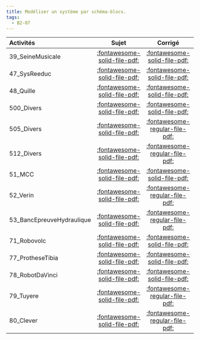 ```yaml
---
title: Modéliser un système par schéma-blocs. 
tags:
  - B2-07
---
```

[comment]: <> (Généré automatiquement par make_all_activitess.py, creation_fichiers_activites)

| Activités | Sujet | Corrigé | Sources  | 
| :-------------- | :---: | :-----: | :------: | 
| 39_SeineMusicale | [:fontawesome-solid-file-pdf:](http://xpessoles-cpge.fr/pdf/39_SeineMusicale_Sujet.pdf) | [:fontawesome-solid-file-pdf:](http://xpessoles-cpge.fr/pdf/39_SeineMusicale_Corrige.pdf) |[:material-github:](https://github.com/xpessoles/ExercicesCompetences/tree/main/B2_ProposerModele/B2_07_ModelisationSchemaBlocs/39_SeineMusicale) |  
| 47_SysReeduc | [:fontawesome-solid-file-pdf:](http://xpessoles-cpge.fr/pdf/47_SysReeduc_Sujet.pdf) | [:fontawesome-solid-file-pdf:](http://xpessoles-cpge.fr/pdf/47_SysReeduc_Corrige.pdf) |[:material-github:](https://github.com/xpessoles/ExercicesCompetences/tree/main/B2_ProposerModele/B2_07_ModelisationSchemaBlocs/47_SysReeduc) |  
| 48_Quille | [:fontawesome-solid-file-pdf:](http://xpessoles-cpge.fr/pdf/48_Quille_Sujet.pdf) | [:fontawesome-solid-file-pdf:](http://xpessoles-cpge.fr/pdf/48_Quille_Corrige.pdf) |[:material-github:](https://github.com/xpessoles/ExercicesCompetences/tree/main/B2_ProposerModele/B2_07_ModelisationSchemaBlocs/48_Quille) |  
| 500_Divers | [:fontawesome-solid-file-pdf:](http://xpessoles-cpge.fr/pdf/500_Divers_Sujet.pdf) | [:fontawesome-solid-file-pdf:](http://xpessoles-cpge.fr/pdf/500_Divers_Corrige.pdf) |[:material-github:](https://github.com/xpessoles/ExercicesCompetences/tree/main/B2_ProposerModele/B2_07_ModelisationSchemaBlocs/500_Divers) |  
| 505_Divers | [:fontawesome-solid-file-pdf:](http://xpessoles-cpge.fr/pdf/505_Divers_Sujet.pdf) | [:fontawesome-regular-file-pdf:](http://xpessoles-cpge.fr/pdf/505_Divers_Corrige.pdf) | [:material-github:](https://github.com/xpessoles/ExercicesCompetences/tree/main/B2_ProposerModele/B2_07_ModelisationSchemaBlocs/505_Divers) |  
| 512_Divers | [:fontawesome-solid-file-pdf:](http://xpessoles-cpge.fr/pdf/512_Divers_Sujet.pdf) | [:fontawesome-regular-file-pdf:](http://xpessoles-cpge.fr/pdf/512_Divers_Corrige.pdf) | [:material-github:](https://github.com/xpessoles/ExercicesCompetences/tree/main/B2_ProposerModele/B2_07_ModelisationSchemaBlocs/512_Divers) |  
| 51_MCC | [:fontawesome-solid-file-pdf:](http://xpessoles-cpge.fr/pdf/51_MCC_Sujet.pdf) | [:fontawesome-solid-file-pdf:](http://xpessoles-cpge.fr/pdf/51_MCC_Corrige.pdf) |[:material-github:](https://github.com/xpessoles/ExercicesCompetences/tree/main/B2_ProposerModele/B2_07_ModelisationSchemaBlocs/51_MCC) |  
| 52_Verin | [:fontawesome-solid-file-pdf:](http://xpessoles-cpge.fr/pdf/52_Verin_Sujet.pdf) | [:fontawesome-regular-file-pdf:](http://xpessoles-cpge.fr/pdf/52_Verin_Corrige.pdf) | [:material-github:](https://github.com/xpessoles/ExercicesCompetences/tree/main/B2_ProposerModele/B2_07_ModelisationSchemaBlocs/52_Verin) |  
| 53_BancEpreuveHydraulique | [:fontawesome-solid-file-pdf:](http://xpessoles-cpge.fr/pdf/53_BancEpreuveHydraulique_Sujet.pdf) | [:fontawesome-regular-file-pdf:](http://xpessoles-cpge.fr/pdf/53_BancEpreuveHydraulique_Corrige.pdf) | [:material-github:](https://github.com/xpessoles/ExercicesCompetences/tree/main/B2_ProposerModele/B2_07_ModelisationSchemaBlocs/53_BancEpreuveHydraulique) |  
| 71_Robovolc | [:fontawesome-solid-file-pdf:](http://xpessoles-cpge.fr/pdf/71_Robovolc_Sujet.pdf) | [:fontawesome-solid-file-pdf:](http://xpessoles-cpge.fr/pdf/71_Robovolc_Corrige.pdf) |[:material-github:](https://github.com/xpessoles/ExercicesCompetences/tree/main/B2_ProposerModele/B2_07_ModelisationSchemaBlocs/71_Robovolc) |  
| 77_ProtheseTibia | [:fontawesome-solid-file-pdf:](http://xpessoles-cpge.fr/pdf/77_ProtheseTibia_Sujet.pdf) | [:fontawesome-solid-file-pdf:](http://xpessoles-cpge.fr/pdf/77_ProtheseTibia_Corrige.pdf) |[:material-github:](https://github.com/xpessoles/ExercicesCompetences/tree/main/B2_ProposerModele/B2_07_ModelisationSchemaBlocs/77_ProtheseTibia) |  
| 78_RobotDaVinci | [:fontawesome-solid-file-pdf:](http://xpessoles-cpge.fr/pdf/78_RobotDaVinci_Sujet.pdf) | [:fontawesome-solid-file-pdf:](http://xpessoles-cpge.fr/pdf/78_RobotDaVinci_Corrige.pdf) |[:material-github:](https://github.com/xpessoles/ExercicesCompetences/tree/main/B2_ProposerModele/B2_07_ModelisationSchemaBlocs/78_RobotDaVinci) |  
| 79_Tuyere | [:fontawesome-solid-file-pdf:](http://xpessoles-cpge.fr/pdf/79_Tuyere_Sujet.pdf) | [:fontawesome-regular-file-pdf:](http://xpessoles-cpge.fr/pdf/79_Tuyere_Corrige.pdf) | [:material-github:](https://github.com/xpessoles/ExercicesCompetences/tree/main/B2_ProposerModele/B2_07_ModelisationSchemaBlocs/79_Tuyere) |  
| 80_Clever | [:fontawesome-solid-file-pdf:](http://xpessoles-cpge.fr/pdf/80_Clever_Sujet.pdf) | [:fontawesome-regular-file-pdf:](http://xpessoles-cpge.fr/pdf/80_Clever_Corrige.pdf) | [:material-github:](https://github.com/xpessoles/ExercicesCompetences/tree/main/B2_ProposerModele/B2_07_ModelisationSchemaBlocs/80_Clever) |  

